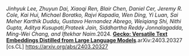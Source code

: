 *Jinhyuk Lee, Zhuyun Dai, Xiaoqi Ren, Blair Chen, Daniel Cer, Jeremy R. Cole, Kai Hui, Michael Boratko, Rajvi Kapadia, Wen Ding, Yi Luan, Sai Meher Karthik Duddu, Gustavo Hernandez Abrego, Weiqiang Shi, Nithi Gupta, Aditya Kusupati,Prateek Jain, Siddhartha Reddy Jonnalagadda, Ming-Wei Chang, and Iftekhar Naim*.2024. [**Gecko: Versatile Text Embeddings Distilled from Large Language Models**](https://arxiv.org/abs/2403.20327).arXiv:2403.20327 [cs.CL] https://arxiv.org/abs/2403.20327

